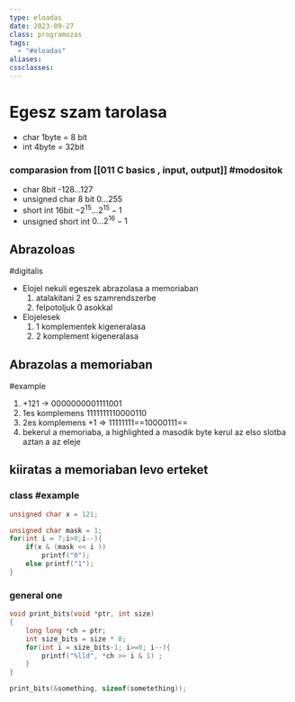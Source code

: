 ```yaml
---
type: eloadas
date: 2023-09-27
class: programozas
tags:
  - "#eloadas"
aliases: 
cssclasses:
---
```

# Egesz szam tarolasa

- char 1byte = 8 bit
- int 4byte = 32bit

### comparasion from [[011 C basics , input, output]] #modositok
- char 8bit   -128...127
- unsigned char 8 bit  0...255
- short int 16bit $-2^{15}...2^{15}-1$
- unsigned short int  $0...2^{16}-1$

## Abrazoloas
#digitalis

- Elojel nekuli egeszek abrazolasa a memoriaban
	1. atalakitani 2 es szamrendszerbe
	2. felpotoljuk 0 asokkal
- Elojelesek
	1. 1 komplementek kigeneralasa
	2. 2 komplement kigeneralasa

## Abrazolas a memoriaban
#example
1.  +121 -> 0000000001111001
2.  1es komplemens 1111111110000110
3.  2es komplemens +1 => 11111111==10000111==
4.  bekerul a memoriaba, a highlighted a masodik byte kerul az elso slotba aztan a az eleje

## kiiratas a memoriaban levo erteket

### class #example

```c
unsigned char x = 121;

unsigned char mask = 1;
for(int i = 7;i>0;i--){
	if(x & (mask << i ))
		printf("0");
	else printf("1");
}

```

### general one 

```c
void print_bits(void *ptr, int size)
{
    long long *ch = ptr;
    int size_bits = size * 8;
    for(int i = size_bits-1; i>=0; i--){
        printf("%lld", *ch >> i & 1) ;
    }
}

print_bits(&something, sizeof(sometething));
```

